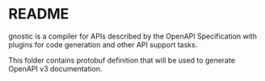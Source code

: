 # README

gnostic is a compiler for APIs described by the OpenAPI Specification with plugins for code generation and other API support tasks.

This folder contains protobuf definition that will be used to generate OpenAPI v3 documentation.